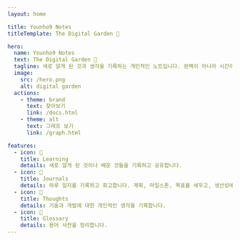 ```yaml
---
layout: home

title: Younho9 Notes
titleTemplate: The Digital Garden 🌳

hero:
  name: Younho9 Notes
  text: The Digital Garden 🌳
  tagline: 새로 알게 된 것과 생각을 기록하는 개인적인 노트입니다. 완벽이 아니라 시간이 지남에 따라 조금씩 자라는 것을 목표로 하는 디지털 정원입니다.
  image:
    src: /hero.png
    alt: digital garden
  actions:
    - theme: brand
      text: 찾아보기
      link: /docs.html
    - theme: alt
      text: 그래프 보기
      link: /graph.html

features:
  - icon: 📝
    title: Learning
    details: 새로 알게 된 것이나 배운 것들을 기록하고 공유합니다.
  - icon: 📆
    title: Journals
    details: 하루 일지를 기록하고 회고합니다. 계획, 마일스톤, 목표를 세우고, 생산성에 대해 회고합니다.
  - icon: 💭
    title: Thoughts
    details: 기술과 개발에 대한 개인적인 생각을 기록합니다.
  - icon: 📕
    title: Glossary
    details: 용어 사전을 정리합니다.
---
```


